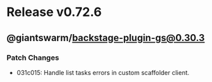 # Release v0.72.6

## @giantswarm/backstage-plugin-gs@0.30.3

### Patch Changes

- 031c015: Handle list tasks errors in custom scaffolder client.
